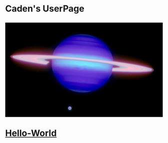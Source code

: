 <h1>Caden's UserPage  

![Planet Saturn](/images/saturn.jpg)

[Hello-World](https://github.com/chaeery/hello-world)
  
